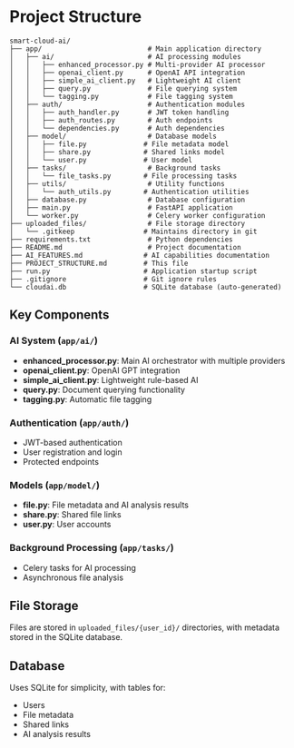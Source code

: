 # Project Structure

```
smart-cloud-ai/
├── app/                          # Main application directory
│   ├── ai/                       # AI processing modules
│   │   ├── enhanced_processor.py # Multi-provider AI processor
│   │   ├── openai_client.py      # OpenAI API integration
│   │   ├── simple_ai_client.py   # Lightweight AI client
│   │   ├── query.py              # File querying system
│   │   └── tagging.py            # File tagging system
│   ├── auth/                     # Authentication modules
│   │   ├── auth_handler.py       # JWT token handling
│   │   ├── auth_routes.py        # Auth endpoints
│   │   └── dependencies.py       # Auth dependencies
│   ├── model/                    # Database models
│   │   ├── file.py              # File metadata model
│   │   ├── share.py             # Shared links model
│   │   └── user.py              # User model
│   ├── tasks/                    # Background tasks
│   │   └── file_tasks.py        # File processing tasks
│   ├── utils/                    # Utility functions
│   │   └── auth_utils.py        # Authentication utilities
│   ├── database.py               # Database configuration
│   ├── main.py                   # FastAPI application
│   └── worker.py                 # Celery worker configuration
├── uploaded_files/               # File storage directory
│   └── .gitkeep                 # Maintains directory in git
├── requirements.txt              # Python dependencies
├── README.md                     # Project documentation
├── AI_FEATURES.md               # AI capabilities documentation
├── PROJECT_STRUCTURE.md         # This file
├── run.py                       # Application startup script
├── .gitignore                   # Git ignore rules
└── cloudai.db                   # SQLite database (auto-generated)
```

## Key Components

### AI System (`app/ai/`)
- **enhanced_processor.py**: Main AI orchestrator with multiple providers
- **openai_client.py**: OpenAI GPT integration
- **simple_ai_client.py**: Lightweight rule-based AI
- **query.py**: Document querying functionality
- **tagging.py**: Automatic file tagging

### Authentication (`app/auth/`)
- JWT-based authentication
- User registration and login
- Protected endpoints

### Models (`app/model/`)
- **file.py**: File metadata and AI analysis results
- **share.py**: Shared file links
- **user.py**: User accounts

### Background Processing (`app/tasks/`)
- Celery tasks for AI processing
- Asynchronous file analysis

## File Storage

Files are stored in `uploaded_files/{user_id}/` directories, with metadata stored in the SQLite database.

## Database

Uses SQLite for simplicity, with tables for:
- Users
- File metadata
- Shared links
- AI analysis results 